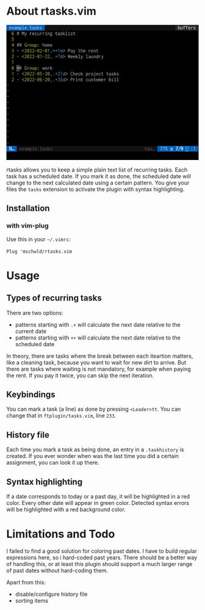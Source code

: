 # About rtasks.vim

![Screenshot](/res/screenshot.png)

rtasks allows you to keep a simple plain text list of recurring tasks. 
Each task has a scheduled date. If you mark it as done, the scheduled 
date will change to the next calculated date using a certain pattern. 
You give your files the `tasks` extension to activate the plugin with syntax 
highlighting. 

## Installation

### with vim-plug
Use this in your `~/.vimrc`:

`Plug 'mschwld/rtasks.vim`

# Usage

## Types of recurring tasks
There are two options:

- patterns starting with `.+` will calculate the next date relative to the current date
- patterns starting with `++` will calculate the next date relative to the scheduled date

In theory, there are tasks where the break between each iteartion matters, like a cleaning
task, because you want to wait for new dirt to arrive. But there are tasks where waiting 
is not mandatory, for example when paying the rent. If you pay it twice, you can skip the next 
iteration.

## Keybindings 
You can mark a task (a line) as done by pressing `<Leader>tt`. You can change that in 
`ftplugin/tasks.vim`, line `233`.

## History file
Each time you mark a task as being done, an entry in a `.taskhistory` is created. If you 
ever wonder when was the last time you did a certain assignment, you can look it up there.

## Syntax highlighting
If a date corresponds to today or a past day, it will be highlighted in a red color. Every 
other date will appear in green color. Detected syntax errors will be highlighted with a red 
background color.

# Limitations and Todo
I failed to find a good solution for coloring past dates. I have to build regular expressions here, so
i hard-coded past years. There should be a better way of handling this, or at least this plugin should 
support a much larger range of past dates without hard-coding them.

Apart from this:
- disable/configure history file
- sorting items
